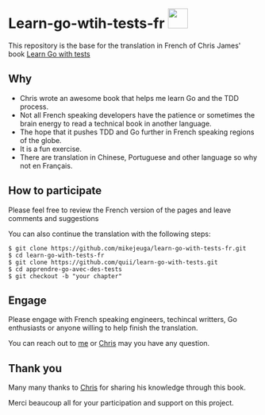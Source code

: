 # Learn-go-wtih-tests-fr <img src="https://media.giphy.com/media/jBDkwmIgmihgc/giphy.gif" width="40" height="40" />

This repository is the base for the translation in French of Chris James' book [Learn Go with tests](https://quii.gitbook.io/learn-go-with-tests/)

## Why

* Chris wrote an awesome book that helps me learn Go and the TDD process.
* Not all French speaking developers have the patience or sometimes the brain energy to read a technical book in another language. 
* The hope that it pushes TDD and Go further in French speaking regions of the globe.
* It is a fun exercise.
* There are translation in Chinese, Portuguese and other language so why not en Français.

## How to participate

Please feel free to review the French version of the pages and leave comments and suggestions

You can also continue the translation with the following steps:

```
$ git clone https://github.com/mikejeuga/learn-go-with-tests-fr.git
$ cd learn-go-with-tests-fr
$ git clone https://github.com/quii/learn-go-with-tests.git 
$ cd apprendre-go-avec-des-tests
$ git checkout -b "your chapter"
```

## Engage

Please engage with French speaking engineers, techincal writters, Go enthusiasts or anyone willing to help finish the translation.

You can reach out to [me](https://twitter.com/mikejeuga) or [Chris](https://twitter.com/quii) may you have any question.


## Thank you

Many many thanks to [Chris](https://github.com/quii/) for sharing his knowledge through this book.

Merci beaucoup all for your participation and support on this project.

